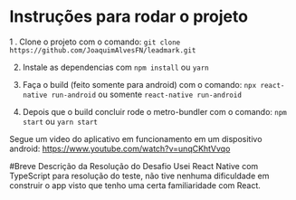 # Instruções para rodar o projeto

1 . Clone o projeto com o comando: `git clone https://github.com/JoaquimAlvesFN/leadmark.git`

2. Instale as dependencias com `npm install` ou `yarn`

3. Faça o build (feito somente para android) com o comando: `npx react-native run-android` ou somente `react-native run-android`

4. Depois que o build concluir rode o metro-bundler com o comando: `npm start` ou `yarn start`

Segue um video do aplicativo em funcionamento em um dispositivo android: https://www.youtube.com/watch?v=unqCKhtVvqo

#Breve Descrição da Resolução do Desafio
Usei React Native com TypeScript para resolução do teste, não tive nenhuma dificuldade em construir o app visto que tenho uma certa familiaridade com React.
